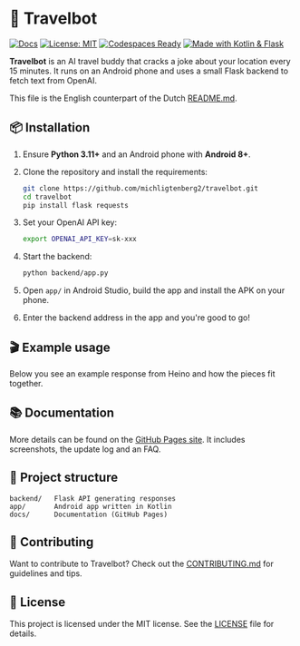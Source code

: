 # 🚗 Travelbot

[![Docs](https://github.com/michligtenberg2/travelbot/actions/workflows/update-pages.yml/badge.svg)](https://github.com/michligtenberg2/travelbot/actions/workflows/update-pages.yml)
[![License: MIT](https://img.shields.io/badge/License-MIT-green.svg)](LICENSE)
[![Codespaces Ready](https://github.com/codespaces/badge.svg)](https://github.com/codespaces)
[![Made with Kotlin & Flask](https://img.shields.io/badge/Made%20with-Kotlin%20%26%20Flask-blue)](#)

**Travelbot** is an AI travel buddy that cracks a joke about your location every 15 minutes. It runs on an Android phone and uses a small Flask backend to fetch text from OpenAI.

This file is the English counterpart of the Dutch [README.md](README.md).

## 📦 Installation

1. Ensure **Python 3.11+** and an Android phone with **Android 8+**.
2. Clone the repository and install the requirements:

   ```bash
   git clone https://github.com/michligtenberg2/travelbot.git
   cd travelbot
   pip install flask requests
   ```

3. Set your OpenAI API key:

   ```bash
   export OPENAI_API_KEY=sk-xxx
   ```

4. Start the backend:

   ```bash
   python backend/app.py
   ```

5. Open `app/` in Android Studio, build the app and install the APK on your phone.
6. Enter the backend address in the app and you're good to go!

## 🎬 Example usage

Below you see an example response from Heino and how the pieces fit together.



## 📚 Documentation

More details can be found on the [GitHub Pages site](https://michligtenberg2.github.io/travelbot/). It includes screenshots, the update log and an FAQ.

## 📂 Project structure

```
backend/   Flask API generating responses
app/       Android app written in Kotlin
docs/      Documentation (GitHub Pages)
```

## 🤝 Contributing

Want to contribute to Travelbot? Check out the [CONTRIBUTING.md](CONTRIBUTING.md) for guidelines and tips.

## 📄 License

This project is licensed under the MIT license. See the [LICENSE](LICENSE) file for details.
